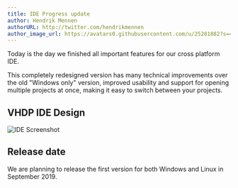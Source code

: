 ```yaml
---
title: IDE Progress update
author: Hendrik Mennen
authorURL: http://twitter.com/hendrikmennen
author_image_url: https://avatars0.githubusercontent.com/u/25281882?s=460&v=4
---
```


Today is the day we finished all important features for our cross platform IDE.

<!--truncate-->

This completely redesigned version has many technical improvements over the old "Windows only" version, improved usability and support for opening multiple projects at once, making it easy to switch between your projects.
## VHDP IDE Design
![IDE Screenshot](/img/blog/2019-08-15/CrossIDEUpdate.PNG)

## Release date
We are planning to release the first version for both Windows and Linux in September 2019.

